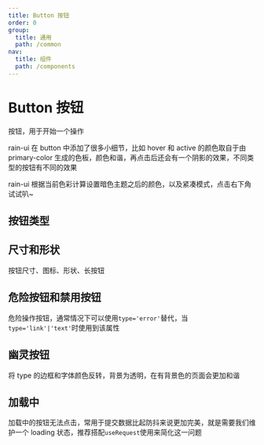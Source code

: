 ```yaml
---
title: Button 按钮
order: 0
group:
  title: 通用
  path: /common
nav:
  title: 组件
  path: /components
---
```


# Button 按钮

按钮，用于开始一个操作

rain-ui 在 button 中添加了很多小细节，比如 hover 和 active 的颜色取自于由 primary-color 生成的色板，颜色和谐，再点击后还会有一个阴影的效果，不同类型的按钮有不同的效果

rain-ui 根据当前色彩计算设置暗色主题之后的颜色，以及紧凑模式，点击右下角试试叭~

## 按钮类型

<code src="./demo/base.tsx"></code>

## 尺寸和形状

按钮尺寸、图标、形状、长按钮 <code src="./demo/size.tsx"></code>

## 危险按钮和禁用按钮

危险操作按钮，通常情况下可以使用`type='error'`替代，当`type='link'|'text'`时使用到该属性 <code src="./demo/danger.tsx"></code>

## 幽灵按钮

将 type 的边框和字体颜色反转，背景为透明，在有背景色的页面会更加和谐 <code src="./demo/ghost.tsx"></code>

## 加载中

加载中的按钮无法点击，常用于提交数据比起防抖来说更加完美，就是需要我们维护一个 loading 状态，推荐搭配`useRequest`使用来简化这一问题 <code src="./demo/loading.tsx"></code>

<API src="./index.tsx"></API>
